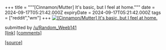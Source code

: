 +++
title = """[Cinnamon/Mutter] It's basic, but I feel at home."""
date = 2024-09-17T05:21:42.000Z
expiryDate = 2024-09-17T05:21:42.000Z
tags = ["reddit","wm"]
+++
[![[Cinnamon/Mutter] It's basic, but I feel at home.](https://preview.redd.it/2obj7ug11bpd1.png?width=640&crop=smart&auto=webp&s=27d5bfc0a9c70abf0dc17cb393f6332e875b10f3 "[Cinnamon/Mutter] It's basic, but I feel at home.")](https://www.reddit.com/r/unixporn/comments/1fiquou/cinnamonmutter_its_basic_but_i_feel_at_home/)

submitted by [/u/Random\_Weeb141](https://www.reddit.com/user/Random_Weeb141)  
[\[link\]](https://i.redd.it/2obj7ug11bpd1.png) [\[comments\]](https://www.reddit.com/r/unixporn/comments/1fiquou/cinnamonmutter_its_basic_but_i_feel_at_home/)

[[source]](https://www.reddit.com/r/unixporn/comments/1fiquou/cinnamonmutter_its_basic_but_i_feel_at_home/)
